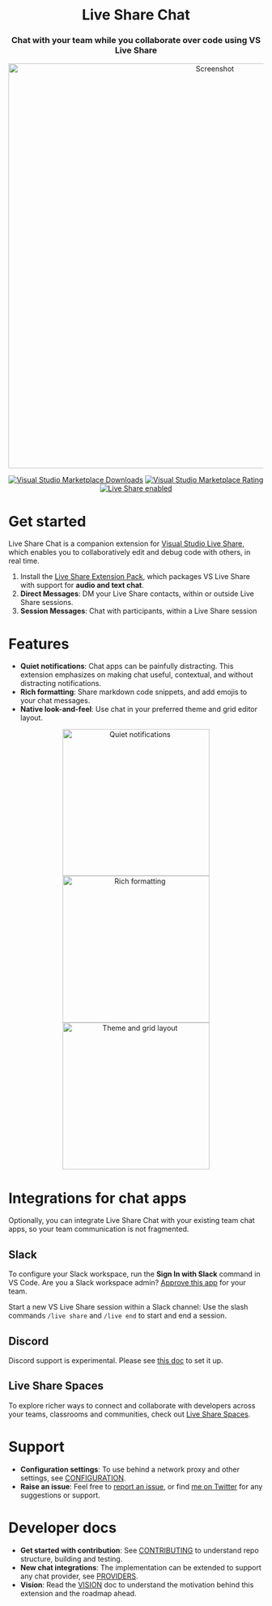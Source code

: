 <h1 align="center">Live Share Chat</h1>

<h3 align="center">Chat with your team while you collaborate over code using VS Live Share</h3>

<p align="center"><img src="https://raw.githubusercontent.com/karigari/vscode-chat/master/readme/Live Share Chat.gif" alt="Screenshot" width="800" /></p>

<p align="center">
    <a href="https://marketplace.visualstudio.com/items?itemName=karigari.chat"><img alt="Visual Studio Marketplace Downloads" src="https://img.shields.io/visual-studio-marketplace/d/karigari.chat"></a>
    <a href="https://marketplace.visualstudio.com/items?itemName=karigari.chat"><img alt="Visual Studio Marketplace Rating" src="https://img.shields.io/visual-studio-marketplace/r/karigari.chat"></a>
    <a href="https://aka.ms/vsls"><img src="https://aka.ms/vsls-badge" alt="Live Share enabled" /></a>
</p>

# Get started

Live Share Chat is a companion extension for [Visual Studio Live Share](https://aka.ms/vsls), which enables you to collaboratively edit and debug code with others, in real time.

1. Install the [Live Share Extension Pack](https://marketplace.visualstudio.com/items?itemName=MS-vsliveshare.vsliveshare-pack), which packages VS Live Share with support for **audio and text chat**.
1. **Direct Messages**: DM your Live Share contacts, within or outside Live Share sessions.
1. **Session Messages**: Chat with participants, within a Live Share session

# Features

- **Quiet notifications**: Chat apps can be painfully distracting. This extension emphasizes on making chat useful, contextual, and without distracting notifications.
- **Rich formatting**: Share markdown code snippets, and add emojis to your chat messages.
- **Native look-and-feel**: Use chat in your preferred theme and grid editor layout.

<p align="center">
    <img src="https://raw.githubusercontent.com/karigari/vscode-chat/master/readme/feature-1-magnifier.png" alt="Quiet notifications" width="290" />
    <img src="https://raw.githubusercontent.com/karigari/vscode-chat/master/readme/feature-2.png" alt="Rich formatting" width="290" />
    <img src="https://raw.githubusercontent.com/karigari/vscode-chat/master/readme/feature-3.png" alt="Theme and grid layout" width="290" />
</p>

# Integrations for chat apps

Optionally, you can integrate Live Share Chat with your existing team chat apps, so your team communication is not fragmented.

## Slack

To configure your Slack workspace, run the **Sign In with Slack** command in VS Code. Are you a Slack workspace admin? [Approve this app](https://slack.com/apps/ACB4LQKN1-slack-chat-for-vs-code) for your team.

Start a new VS Live Share session within a Slack channel: Use the slash commands `/live share` and `/live end` to start and end a session.

## Discord

Discord support is experimental. Please see [this doc](docs/DISCORD.md) to set it up.

## Live Share Spaces

To explore richer ways to connect and collaborate with developers across your teams, classrooms and communities, check out [Live Share Spaces](https://marketplace.visualstudio.com/items?itemName=vsls-contrib.spaces).

# Support

- **Configuration settings**: To use behind a network proxy and other settings, see [CONFIGURATION](docs/CONFIG.md).
- **Raise an issue**: Feel free to [report an issue](https://github.com/karigari/vscode-chat/issues), or find [me on Twitter](https://twitter.com/arjunattam) for any suggestions or support.

# Developer docs

- **Get started with contribution**: See [CONTRIBUTING](docs/CONTRIBUTING.md) to understand repo structure, building and testing.
- **New chat integrations**: The implementation can be extended to support any chat provider, see [PROVIDERS](docs/PROVIDERS.md).
- **Vision**: Read the [VISION](VISION.md) doc to understand the motivation behind this extension and the roadmap ahead.
